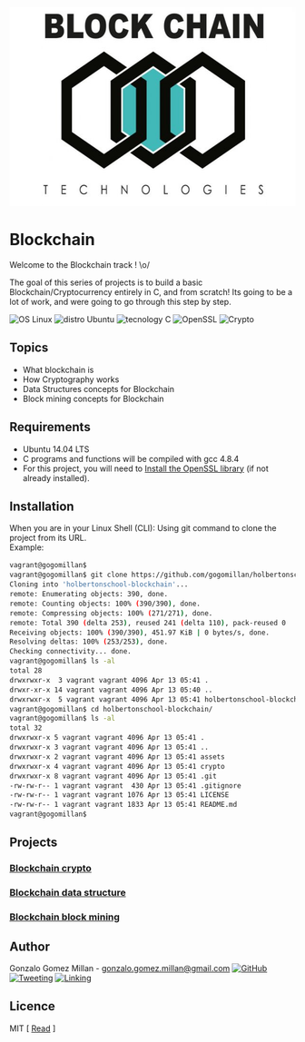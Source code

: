 <div align="center">
  <img width="600" height="350" src="assets/BlockChain_Header.png">
</div>

# Blockchain
Welcome to the Blockchain track ! \o/

The goal of this series of projects is to build a basic Blockchain/Cryptocurrency
entirely in C, and from scratch! Its going to be a lot of work, and were going to
go through this step by step.

![OS Linux](https://img.shields.io/badge/OS-Linux-blue.svg)
![distro Ubuntu](https://img.shields.io/badge/distro-Ubuntu-orange.svg)
![tecnology C](https://img.shields.io/badge/technology-C-green.svg)
![OpenSSL](https://img.shields.io/badge/toolkit-OpenSSL-brown.svg)
![Crypto](https://img.shields.io/badge/discipline-Crypto-yellow.svg)

## Topics
- What blockchain is
- How Cryptography works
- Data Structures concepts for Blockchain
- Block mining concepts for Blockchain

## Requirements
- Ubuntu 14.04 LTS
- C programs and functions will be compiled with gcc 4.8.4
- For this project, you will need to [Install the OpenSSL library](https://help.ubuntu.com/community/OpenSSL#Practical_OpenSSL_Usage) (if not already
  installed).

## Installation
When you are in your Linux Shell (CLI): Using git command to clone the project from its URL.  
Example:
```bash
vagrant@gogomillan$
vagrant@gogomillan$ git clone https://github.com/gogomillan/holbertonschool-blockchain.git
Cloning into 'holbertonschool-blockchain'...
remote: Enumerating objects: 390, done.
remote: Counting objects: 100% (390/390), done.
remote: Compressing objects: 100% (271/271), done.
remote: Total 390 (delta 253), reused 241 (delta 110), pack-reused 0
Receiving objects: 100% (390/390), 451.97 KiB | 0 bytes/s, done.
Resolving deltas: 100% (253/253), done.
Checking connectivity... done.
vagrant@gogomillan$ ls -al
total 28
drwxrwxr-x  3 vagrant vagrant 4096 Apr 13 05:41 .
drwxr-xr-x 14 vagrant vagrant 4096 Apr 13 05:40 ..
drwxrwxr-x  5 vagrant vagrant 4096 Apr 13 05:41 holbertonschool-blockchain
vagrant@gogomillan$ cd holbertonschool-blockchain/
vagrant@gogomillan$ ls -al
total 32
drwxrwxr-x 5 vagrant vagrant 4096 Apr 13 05:41 .
drwxrwxr-x 3 vagrant vagrant 4096 Apr 13 05:41 ..
drwxrwxr-x 2 vagrant vagrant 4096 Apr 13 05:41 assets
drwxrwxr-x 4 vagrant vagrant 4096 Apr 13 05:41 crypto
drwxrwxr-x 8 vagrant vagrant 4096 Apr 13 05:41 .git
-rw-rw-r-- 1 vagrant vagrant  430 Apr 13 05:41 .gitignore
-rw-rw-r-- 1 vagrant vagrant 1076 Apr 13 05:41 LICENSE
-rw-rw-r-- 1 vagrant vagrant 1833 Apr 13 05:41 README.md
vagrant@gogomillan$
```

## Projects
### [Blockchain crypto](crypto/.#readme)
### [Blockchain data structure](blockchain/v0.1/.#readme)
### [Blockchain block mining](blockchain/v0.2/.#readme)

## Author
Gonzalo Gomez Millan - <gonzalo.gomez.millan@gmail.com>
[![GitHub](https://img.shields.io/badge/github-%23100000.svg?&style=for-the-badge&logo=github&logoColor=white)](https://github.com/gogomillan)
[![Tweeting](https://img.shields.io/badge/twitter-%231DA1F2.svg?&style=for-the-badge&logo=twitter&logoColor=white)](https://twitter.com/gogomillan)
[![Linking](https://img.shields.io/badge/linkedin-%230077B5.svg?&style=for-the-badge&logo=linkedin&logoColor=white)](https://linkedin.com/in/gogomillan)

## Licence
MIT 
\[ [Read](LICENSE) \]
